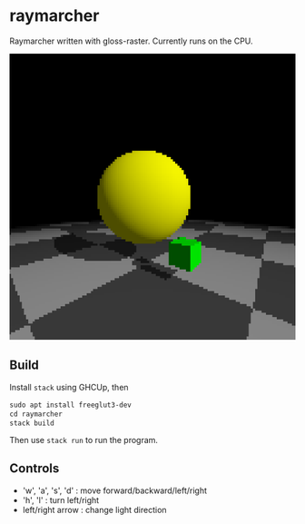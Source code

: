 raymarcher
==========

Raymarcher written with gloss-raster. Currently runs on the CPU.

![Screenshot - A yellow sphere and a small green cube casting shadows over a tiled plane.](image.png)

Build
-----

Install `stack` using GHCUp, then

```
sudo apt install freeglut3-dev
cd raymarcher
stack build
```

Then use `stack run` to run the program.

Controls
--------

- 'w', 'a', 's', 'd' : move forward/backward/left/right
- 'h', 'l' : turn left/right
- left/right arrow : change light direction
